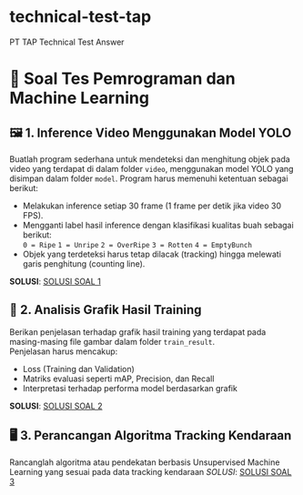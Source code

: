 # technical-test-tap
PT TAP Technical Test Answer

# 🎯 Soal Tes Pemrograman dan Machine Learning

## 🖼️ 1. Inference Video Menggunakan Model YOLO

Buatlah program sederhana untuk mendeteksi dan menghitung objek pada video yang terdapat di dalam folder `video`, menggunakan model YOLO yang disimpan dalam folder `model`. Program harus memenuhi ketentuan sebagai berikut:

- Melakukan inference setiap 30 frame (1 frame per detik jika video 30 FPS).
- Mengganti label hasil inference dengan klasifikasi kualitas buah sebagai berikut:  
  `0 = Ripe`
  `1 = Unripe`
  `2 = OverRipe`
  `3 = Rotten`
  `4 = EmptyBunch`
- Objek yang terdeteksi harus tetap dilacak (tracking) hingga melewati garis penghitung (counting line).

**SOLUSI**: [SOLUSI SOAL 1](https://github.com/madityarafip/technical-test-tap/tree/main/solusi-soal-1)

## 🧠 2. Analisis Grafik Hasil Training

Berikan penjelasan terhadap grafik hasil training yang terdapat pada masing-masing file gambar dalam folder `train_result`.  
Penjelasan harus mencakup:

- Loss (Training dan Validation)
- Matriks evaluasi seperti mAP, Precision, dan Recall
- Interpretasi terhadap performa model berdasarkan grafik

**SOLUSI**: [SOLUSI SOAL 2](https://github.com/madityarafip/technical-test-tap/tree/main/solusi-soal-2)

## 🖥️ 3. Perancangan Algoritma Tracking Kendaraan

Rancanglah algoritma atau pendekatan berbasis Unsupervised Machine Learning yang sesuai pada data tracking kendaraan
*SOLUSI*: [SOLUSI SOAL 3](https://github.com/madityarafip/technical-test-tap/tree/main/solusi-soal-3)